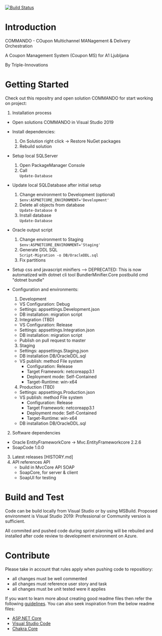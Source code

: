 [![Build Status](https://dev.azure.com/triple-innovations-overlord/COMMANDO/_apis/build/status/COMMANDO?branchName=master)](https://dev.azure.com/triple-innovations-overlord/COMMANDO/_build/latest?definitionId=12)

# Introduction

  COMMANDO - COupon Multichannel MANagement & Delivery Orchestration 

  A Coupon Management System (Coupon MS) for A1 Ljubljana 

  By Triple-Innovations 

# Getting Started
Check out this repositry and open solution COMMANDO for start working on project:
1.	Installation process
  - Open solutions COMMANDO in Visual Studio 2019

  - Install dependencies:
    1. On Solution right click -> Restore NuGet packages
    2. Rebuild solution

  - Setup local SQLServer
    1. Open PackageManager Console
    2. Call\
    `Update-Database`

  - Update local SQLDatabase after initial setup
    1. Change environment to Development (optional)\
    `$env:ASPNETCORE_ENVIRONMENT='Development'`
    1. Delete all objects from database\
    `Update-Database 0`
    1. Install database\
    `Update-Database`

  - Oracle output script
    1. Change environment to Staging\
    `$env:ASPNETCORE_ENVIRONMENT='Staging'`
    2. Generate DDL SQL\
    `Script-Migration -o DB/OracleDDL.sql`
    3. Fix partitions

  - Setup css and javascript minifiers
    --> DEPRECATED: This is now automatized with dotnet cli tool BundlerMinifier.Core postbuild cmd "dotnet bundle"

  - Configuration and environments:
    1. Development
    - VS Configuration: Debug 
    - Settings: appsettings.Development.json
    - DB installation: migration script
    2. Integration (TBD)
    - VS Configuration: Release
    - Settings: appsettings.Integration.json
    - DB installation: migration script
    - Publish on pull request to master
    3. Staging
    - Settings: appsettings.Staging.json
    - DB installation DB/OracleDDL.sql
    - VS publish: method File system
      - Configuration: Release
      - Target Framework: netcoreapp3.1
      - Deployment mode: Self-Contained
      - Target-Runtime: win-x64
    4. Production (TBD)
    - Settings: appsettings.Production.json
    - VS publish: method File system
      - Configuration: Release
      - Target Framework: netcoreapp3.1
      - Deployment mode: Self-Contained
      - Target-Runtime: win-x64
    - DB installation DB/OracleDDL.sql

2.	Software dependencies 
  - Oracle EntityFrameworkCore -> Mvc.EntityFrameworkcore 2.2.6 
  - SoapCode 1.0.0
3.	Latest releases 
  [HISTORY.md]
4.	API references 
  API
    - build in MvcCore API
  SOAP 
    - SoapCore, for server & client
    - SoapUI for testing

# Build and Test
Code can be build locally from Visual Studio or by using MSBuild. Proposed environment is Visual Studio 2019: Professional or Community version is sufficient. 

All commited and pushed code during sprint planning will be rebuiled and installed after code review to development environment on Azure.

# Contribute
Please take in account that rules apply when pushing code to repositiory:
 - all changes must be well commented 
 - all changes must reference user story and task
 - all changes must be unit tested were it applies

If you want to learn more about creating good readme files then refer the following [guidelines](https://docs.microsoft.com/en-us/azure/devops/repos/git/create-a-readme?view=azure-devops). You can also seek inspiration from the below readme files:
- [ASP.NET Core](https://github.com/aspnet/Home)
- [Visual Studio Code](https://github.com/Microsoft/vscode)
- [Chakra Core](https://github.com/Microsoft/ChakraCore)